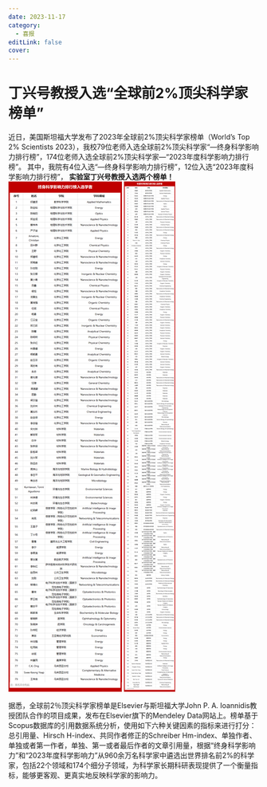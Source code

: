 ```yaml
---
date: 2023-11-17
category:
  - 喜报
editLink: false
cover: 
---
```



# 丁兴号教授入选“全球前2%顶尖科学家榜单” 

近日，美国斯坦福大学发布了2023年全球前2%顶尖科学家榜单（World’s Top 2% Scientists 2023），<!-- more -->我校79位老师入选全球前2%顶尖科学家“—终身科学影响力排行榜”，174位老师入选全球前2%顶尖科学家—“2023年度科学影响力排行榜”。
其中，我院有4位入选“—终身科学影响力排行榜”，12位入选“2023年度科学影响力排行榜”，
**实验室丁兴号教授入选两个榜单！**
![](/news/newsimage/20231117_1.png)
![](/news/newsimage/20231117_2.png)

据悉，全球前2％顶尖科学家榜单是Elsevier与斯坦福大学John P. A. Ioannidis教授团队合作的项目成果，发布在Elsevier旗下的Mendeley Data网站上。榜单基于Scopus数据库的引用数据系统分析，使用如下六种关键因素的指标来进行打分：总引用量、Hirsch H-index、共同作者修正的Schreiber Hm-index、单独作者、单独或者第一作者，单独、第一或者最后作者的文章引用量，根据“终身科学影响力”和“2023年度科学影响力”从960余万名科学家中遴选出世界排名前2%的科学家，包括22个领域和174个细分子领域，为科学家长期科研表现提供了一个衡量指标，能够更客观、更真实地反映科学家的影响力。



